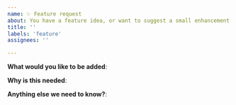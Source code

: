 ```yaml
---
name: ✨ Feature request
about: You have a feature idea, or want to suggest a small enhancement for sourcectl? This is the way to go.
title: ''
labels: 'feature'
assignees: ''

---
```


<!--
Please only use this template for submitting enhancements and feature requests.

If you have a question or want to start a discussion, head over to the Discussions:
=> https://github.com/sourcectl/feedback/discussions
-->

**What would you like to be added**:

<!--
Please describe the feature or the enhancement you would like to see in sourcectl.

Keep in mind:
The more context is provided, the better we can act on this.
-->

**Why is this needed**:

<!--
We would like to understand your request better.
Things that would help:
* your environment (open source contributor, organization owner, or similar)
* your use-case
-->

**Anything else we need to know?**:

<!--
Often other resources can help as well. For example:
* Links to dive into the suggested topic (e.g., Blogposts)
* Ways to contact you
-->